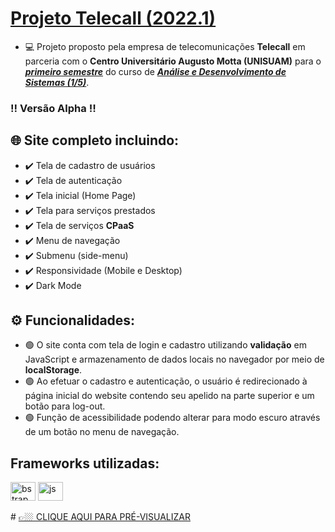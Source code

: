 # <a href="https://telecall.com.br/" target="_blank">Projeto Telecall (2022.1)</a>

- 💻 Projeto proposto pela empresa de telecomunicações **Telecall** em parceria com o **Centro Universitário Augusto Motta (UNISUAM)** para o <ins>__*primeiro semestre*__</ins> do curso de <ins>__*Análise e Desenvolvimento de Sistemas (1/5)*__</ins>.

### ‼️ Versão Alpha ‼️

## 🌐 Site completo incluindo:

- ✔️ Tela de cadastro de usuários
- ✔️ Tela de autenticação
- ✔️ Tela inicial (Home Page)
- ✔️ Tela para serviços prestados
- ✔️ Tela de serviços **CPaaS**
- ✔️ Menu de navegação
- ✔️ Submenu (side-menu)
- ✔️ Responsividade (Mobile e Desktop)
- ✔️ Dark Mode

## ⚙️ Funcionalidades:

- 🟢 O site conta com tela de login e cadastro utilizando **validação** em JavaScript e armazenamento de dados locais no navegador por meio de **localStorage**.
- 🟢 Ao efetuar o cadastro e autenticação, o usuário é redirecionado à página inicial do website contendo seu apelido na parte superior e um botão para log-out.
- 🟢 Função de acessibilidade podendo alterar para modo escuro através de um botão no menu de navegação.

## Frameworks utilizadas:
<div style="display: inline_block">
  <img align="center" alt="bstrap" height="30" width="40" src="https://cdn.jsdelivr.net/gh/devicons/devicon/icons/bootstrap/bootstrap-original.svg">
  <img align="center" alt="js" height="30" width="40" src="https://cdn.jsdelivr.net/gh/devicons/devicon/icons/jquery/jquery-original.svg">
</div>
<br>
# <a href="https://gsalustrianosouza.github.io/Projeto-Telecall/CPaaS.html" target="_blank">👉🏼 CLIQUE AQUI PARA PRÉ-VISUALIZAR</a>

          
